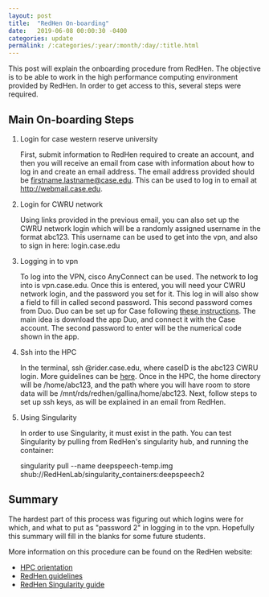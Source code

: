 ```yaml
---
layout: post
title:  "RedHen On-boarding"
date:   2019-06-08 00:00:30 -0400
categories: update
permalink: /:categories/:year/:month/:day/:title.html
---
```


This post will explain the onboarding procedure from RedHen. The objective is to
be able to work in the high performance computing environment provided by
RedHen. In order to get access to this, several steps were required.

## Main On-boarding Steps

1. Login for case western reserve university

    First, submit information to RedHen required to create an account, and then
    you will receive an email from case with information about how to log in
    and create an email address. The email address provided should be
    firstname.lastname@case.edu. This can be used to log in to email at
    http://webmail.case.edu.

2. Login for CWRU network

    Using links provided in the previous email, you can also set up the CWRU network
    login which will be a randomly assigned username in the format abc123. This
    username can be used to get into the vpn, and also to sign in here: login.case.edu

3. Logging in to vpn

    To log into the VPN, cisco AnyConnect can be used. The network to log into is
    vpn.case.edu. Once this is entered, you will need your CWRU network login,
    and the password you set for it. This log in will also show a field to fill
    in called second password. This second password comes from Duo.
    Duo can be set up for Case following [these instructions](https://case.edu/utech/departments/information-security/duo-security-two-factor-authentication). The main idea is
    download the app Duo, and connect it with the Case account. The second
    password to enter will be the numerical code shown in the app.

4. Ssh into the HPC

    In the terminal, ssh <caseID>@rider.case.edu, where caseID is the abc123 CWRU
    login. More guidelines can be [here](https://sites.google.com/a/case.edu/hpcc/).
    Once in the HPC, the home directory will be /home/abc123, and the path
    where you will have room to store data will be /mnt/rds/redhen/gallina/home/abc123.
    Next, follow steps to set up ssh keys, as will be explained in an email from RedHen.

5. Using Singularity

    In order to use Singularity, it must exist in the path. You can test Singularity
    by pulling from RedHen's singularity hub, and running the container:


    singularity pull --name deepspeech-temp.img shub://RedHenLab/singularity_containers:deepspeech2


## Summary

The hardest part of this process was figuring out which logins were for which,
and what to put as "password 2" in logging in to the vpn. Hopefully this summary
will fill in the blanks for some future students.

More information on this procedure can be found on the RedHen website:

- [HPC orientation](https://sites.google.com/case.edu/techne-public-site/cwru-hpc-orientation)
- [RedHen guidelines](https://sites.google.com/site/distributedlittleredhen/home/what-kind-of-red-hen-are-you/red-hen-developers)
- [RedHen Singularity guide](https://sites.google.com/site/distributedlittleredhen/home/tutorials-and-educational-resources/using-singularity-to-create-portable-applications)
